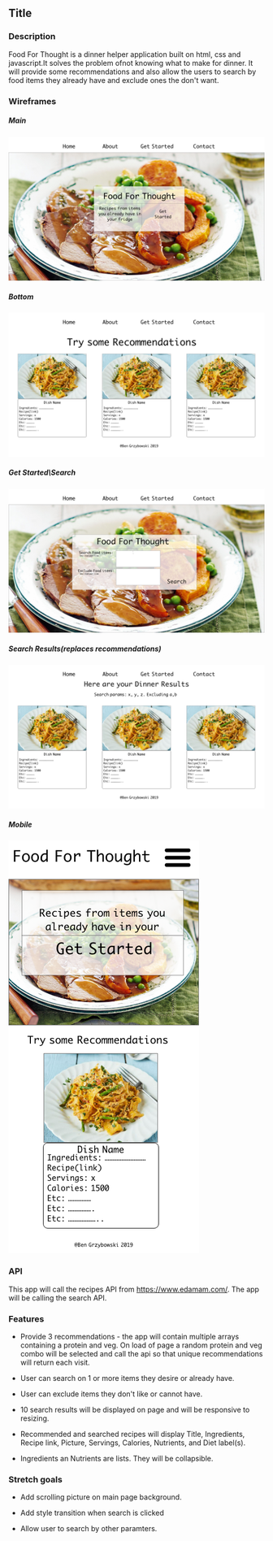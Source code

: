 
## Title

### Description

Food For Thought is a dinner helper application built on html, css and javascript.It solves the problem ofnot knowing what to make for dinner. It will provide some recommendations and also allow the users to search by food items they already have and exclude ones the don't want.

### Wireframes

##### Main

![](pagetop.png)

##### Bottom

![](pagebottom.png)

##### Get Started\Search

![](search.png)

##### Search Results(replaces recommendations)

![](results.png)

##### Mobile

![](mobile.png)

### API

This app will call the recipes API from https://www.edamam.com/. The app will be calling the search API.

### Features

* Provide 3 recommendations - the app will contain multiple arrays containing a protein and veg. On load of page a random protein and veg combo will be selected and call the api so that unique recommendations will return each visit. 

* User can search on 1 or more items they desire or already have.

* User can exclude items they don't like or cannot have.

* 10 search results will be displayed on page and will be responsive to resizing.

* Recommended and searched recipes will display Title, Ingredients, Recipe link, Picture, Servings, Calories, Nutrients, and Diet label(s).

* Ingredients an Nutrients are lists. They will be collapsible.

### Stretch goals

* Add scrolling picture on main page background.

* Add style transition when search is clicked

* Allow user to search by other paramters.